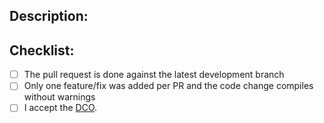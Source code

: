 ## Description:


## Checklist:
  - [ ] The pull request is done against the latest development branch
  - [ ] Only one feature/fix was added per PR and the code change compiles without warnings
  - [ ] I accept the [DCO](https://github.com/theengs/1decoder/blob/development/docs/participate/development.md#developer-certificate-of-origin).
